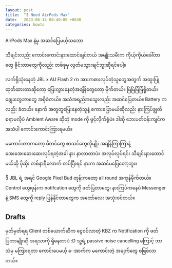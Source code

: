 ```yaml
---
layout: post
title:  "I Need AirPods Max"
date:   2023-06-14 08:40:00 +0630
categories: howto
---
```

AirPods Max နဲ့မှ အဆင်ပြေမယ့်သဘော

သီချင်းလည်း ကောင်းကောင်းနားထောင်ချင်တယ်
အမျိုးသမီးက ကိုယ့်ကိုယ်ခေါ်တာတွေ ခိုင်းတာတွေကိုလည်း တစ်ခုမှ လွတ်မသွားချင်ဘူးဆိုရင်ပေါ့။ 

လက်ရှိသုံးနေတဲ့ JBL x AU Flash 2 က အားကစားလုပ်တဲ့သူတွေအတွက် အထူးပြု ထုတ်ထားတာဆိုတော့ ပြေးလွှားနေတဲ့အချိန်တွေတော့ မိုက်တယ်။​ မြဲမြဲမြံမြံရှိတယ်။​ 
ချွေးတွေဘာတွေ အစိုခံတယ်။ အသံအရည်အသွေးလည်း အဆင်ပြေတယ်။ Battery ကလည်း ခံတယ်။  နောက် အတူတူပြေးနေတဲ့သူနဲ့ စကားပြောမယ်ဆိုလည်း နားကြပ်ချွတ်စရာမလိုပဲ​ Ambient Aware ဆိုတဲ့ mode ကို ဖွင့်လိုက်ရုံပဲ။ ဒါဆို ဘေးပတ်ဝန်းကျင်က အသံပါ ကောင်းကောင်းကြားရမယ်။  

မကောင်းတာကတော့ မီတင်တွေ စာသင်တွေလိုမျိုး အချိန်ကြာကြာနဲ့ အေးအေးဆေးဆေးလုပ်ရတဲ့အခါ နား နာလာတာပဲ။ အလုပ်လုပ်ရင်း သီချင်းနားထောင်မယ်ဆို ပိုဆိုး တစ်နာရီလောက် တပ်ပြီးရင် နားက အဆင်မပြေတော့ဘူး။

ဒီ JBL ရဲ့ အရင် Google Pixel Bud တုန်းကတော့ all round အကုန်မိုက်တယ်။ Control တွေ၊​ ဖုန်းက notifcation တွေကို ဖတ်ပြတာတွေ၊​ နားကြပ်ကနေပဲ​ Messenger နဲ့ SMS တွေကို reply ပြန်နိုင်တာတွေက အတော်လေး အသုံးဝင်တယ်။ 




## Drafts

မှတ်မှတ်ရရ Client တစ်ယောက်ဆီက ငွေဝင်လာတဲ့  KBZ က Notification ကို ဖတ်ပြတာမျိုးဆို အရသာကို ရှိနေတာပဲ :D
သူ့ရဲ့ passive noise cancelling ကြောင့် ဘာသံမှ မကြားရတာ ကောင်းပေမယ့် ေအာက်က မကောင်းတဲ့ အချက်တွေ စဖြစ်လာတယ်။
